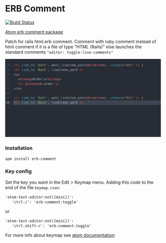 # ERB Comment

[![Build Status](https://travis-ci.org/xurdedix/atom-erb-comment.svg?branch=master)](https://travis-ci.org/xurdedix/atom-erb-comment)

[Atom erb comment package](https://atom.io/packages/erb-comment)

Patch for rails html.erb comment.
Comment with ruby ​​comment instead of html comment if it is a file of type "HTML (Rails)" else launches the standard comments `"editor: toggle-line-comments"`

![erb comment example](https://github.com/xurdedix/atom-erb-comment/blob/master/resources/atom-erb-comment.png?raw=true)

### Installation

```
apm install erb-comment
```
### Key config
Set the key you want in the Edit > Keymap menu. Adding this code to the end of the file `keymap.cson`:
```
'atom-text-editor:not([mini])':
   'ctrl-/': 'erb-comment:toggle'
 ```
 or
```
'atom-text-editor:not([mini])':
   'ctrl-shift-c': 'erb-comment:toggle'
 ```

For more info about keymap see [atom documentation](http://flight-manual.atom.io/using-atom/sections/basic-customization/#customizing-keybindings):

